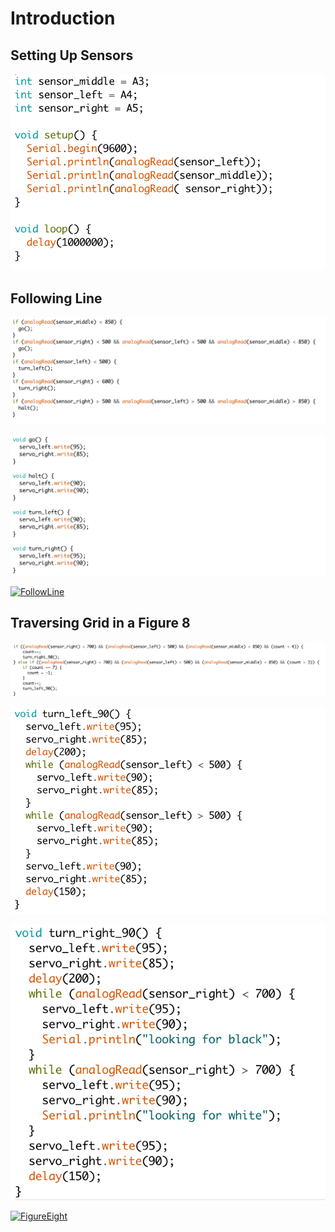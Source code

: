 # Introduction

## Setting Up Sensors

![SensorCalibrationCode](SensorCalibrationCode.png)

## Following Line

![FollowLineCode](FollowLineCode.png)

![MoveCommandCode](MoveCommandCode.png)

[![FollowLine](http://img.youtube.com/vi/6EOPY7VUni4/0.jpg)](http://www.youtube.com/watch?v=6EOPY7VUni4)

## Traversing Grid in a Figure 8

![FigureEightCode](FigureEightCode.png)

![TurnLeftCode](TurnLeftCode.png)

![TurnRightCode](TurnRightCode.png)

[![FigureEight](http://img.youtube.com/vi/swSXyXTXP5s/0.jpg)](http://www.youtube.com/watch?v=swSXyXTXP5s)

